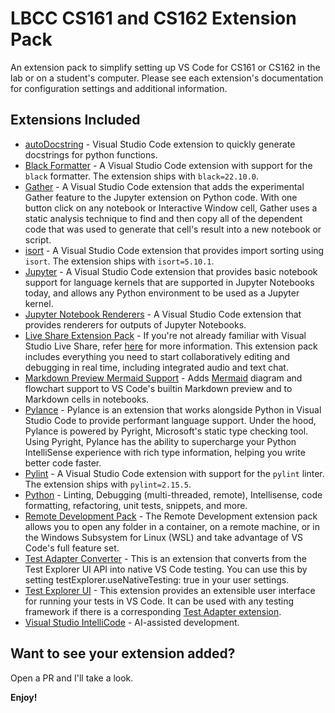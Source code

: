 # LBCC CS161 and CS162 Extension Pack

An extension pack to simplify setting up VS Code for CS161 or CS162 in the lab or on a student's computer. Please see each extension's documentation for configuration settings and additional information.

## Extensions Included

- [autoDocstring](https://marketplace.visualstudio.com/items?itemName=njpwerner.autodocstring) - Visual Studio Code extension to quickly generate docstrings for python functions.
- [Black Formatter](https://marketplace.visualstudio.com/items?itemName=ms-python.black-formatter) - A Visual Studio Code extension with support for the `black` formatter. The extension ships with `black=22.10.0`.
- [Gather](https://marketplace.visualstudio.com/items?itemName=ms-python.gather) - A Visual Studio Code extension that adds the experimental Gather feature to the Jupyter extension on Python code. With one button click on any notebook or Interactive Window cell, Gather uses a static analysis technique to find and then copy all of the dependent code that was used to generate that cell's result into a new notebook or script.
- [isort](https://marketplace.visualstudio.com/items?itemName=ms-python.isort) - A Visual Studio Code extension that provides import sorting using `isort`. The extension ships with `isort=5.10.1`.
- [Jupyter](https://marketplace.visualstudio.com/items?itemName=ms-toolsai.jupyter) - A Visual Studio Code extension that provides basic notebook support for language kernels that are supported in Jupyter Notebooks today, and allows any Python environment to be used as a Jupyter kernel.
- [Jupyter Notebook Renderers](https://marketplace.visualstudio.com/items?itemName=ms-toolsai.jupyter-renderers) - A Visual Studio Code extension that provides renderers for outputs of Jupyter Notebooks.
- [Live Share Extension Pack](https://marketplace.visualstudio.com/items?itemName=MS-vsliveshare.vsliveshare) - If you're not already familiar with Visual Studio Live Share, refer [here](https://aka.ms/vsls) for more information. This extension pack includes everything you need to start collaboratively editing and debugging in real time, including integrated audio and text chat.
- [Markdown Preview Mermaid Support](https://marketplace.visualstudio.com/items?itemName=bierner.markdown-mermaid) - Adds [Mermaid](https://mermaid-js.github.io/mermaid/#/) diagram and flowchart support to VS Code's builtin Markdown preview and to Markdown cells in notebooks.
- [Pylance](https://marketplace.visualstudio.com/items?itemName=ms-python.vscode-pylance) - Pylance is an extension that works alongside Python in Visual Studio Code to provide performant language support. Under the hood, Pylance is powered by Pyright, Microsoft's static type checking tool. Using Pyright, Pylance has the ability to supercharge your Python IntelliSense experience with rich type information, helping you write better code faster.
- [Pylint](https://marketplace.visualstudio.com/items?itemName=ms-python.pylint) - A Visual Studio Code extension with support for the `pylint` linter. The extension ships with `pylint=2.15.5`.
- [Python](https://marketplace.visualstudio.com/items?itemName=ms-python.python) - Linting, Debugging (multi-threaded, remote), Intellisense, code formatting, refactoring, unit tests, snippets, and more.
- [Remote Development Pack](https://marketplace.visualstudio.com/items?itemName=ms-vscode-remote.vscode-remote-extensionpack) - The Remote Development extension pack allows you to open any folder in a container, on a remote machine, or in the Windows Subsystem for Linux (WSL) and take advantage of VS Code's full feature set.
- [Test Adapter Converter](https://marketplace.visualstudio.com/items?itemName=ms-vscode.test-adapter-converter) - This is an extension that converts from the Test Explorer UI API into native VS Code testing. You can use this by setting testExplorer.useNativeTesting: true in your user settings.
- [Test Explorer UI](https://marketplace.visualstudio.com/items?itemName=hbenl.vscode-test-explorer) - This extension provides an extensible user interface for running your tests in VS Code. It can be used with any testing framework if there is a corresponding [Test Adapter extension](https://marketplace.visualstudio.com/items?itemName=hbenl.vscode-test-explorer#test-adapters).
- [Visual Studio IntelliCode](https://marketplace.visualstudio.com/items?itemName=VisualStudioExptTeam.vscodeintellicode) - AI-assisted development.

## Want to see your extension added?

Open a PR and I'll take a look.

**Enjoy!**

